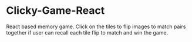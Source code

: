 # Clicky-Game-React

React based memory game. Click on the tiles to flip images to match pairs together if user can recall each tile flip to match and win the game. 
